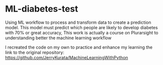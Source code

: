 # ML-diabetes-test
Using ML workflow to process and transform data to create a prediction model. This model must predict which people are likely to develop diabetes with 70% or great accuracy,
This work is actually a course on Plurarsight to understanding better the machine learning workflow 

I recreated the code on my own to practice and enhance my learning
the link to the original repository: https://github.com/JerryKurata/MachineLearningWithPython
